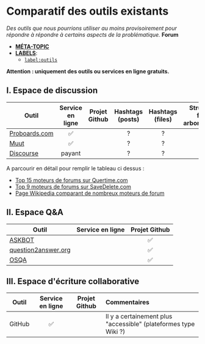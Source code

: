 Comparatif des outils existants
==
*Des outils que nous pourrions utiliser au moins provisoirement pour répondre à répondre à certains aspects de la problématique.*
**Forum**  
- [**MÉTA-TOPIC**](https://github.com/sveinburne/lets-play-science/issues/42)
- [**LABELS**](https://github.com/sveinburne/lets-play-science/issues/39):
    - [`label:outils`](https://github.com/sveinburne/lets-play-science/issues?utf8=%E2%9C%93&q=label%3Aoutils+)

**Attention : uniquement des outils ou services en ligne gratuits.**

## I. Espace de discussion

| Outil                                       |  Service en ligne   | Projet Github | Hashtags (posts) | Hashtags (files) | Structure files arborescente | Vote par catégorie (posts) |
|----------------------------------------------|:------------------:|:-------------:|:----------------:|:----------------:|:---------------------------:|:--------------------------:|
| [Proboards.com](https://www.proboards.com)      | :white_check_mark: | | ?| ?| ?| ?|
| [Muut](https://muut.com)                       | :white_check_mark: | | ?| ?| ?| ?|
| [Discourse](http://www.discourse.org)                       | payant | | ?| ?| ?| ?|
A parcourir en détail pour remplir le tableau ci dessus :

* [Top 15 moteurs de forums sur Quertime.com](http://www.quertime.com/article/15-best-online-forum-platforms-software-free-and-paid/)
* [Top 9 moteurs de forums sur SaveDelete.com](http://savedelete.com/software/best-forum-software-free-and-paid/14592/)
* [Page Wikipedia comparant de nombreux moteurs de forum](https://en.m.wikipedia.org/wiki/Comparison_of_Internet_forum_software)

## II. Espace Q&A

| Outil                                       |  Service en ligne   | Projet Github |
|----------------------------------------------|:--------------------:|:--------------------:|
| [ASKBOT](https://askbot.com)                |                    | :white_check_mark:|
| [question2answer.org](http://www.question2answer.org)|           | :white_check_mark:|
| [OSQA](http://www.osqa.net)                 |                    | :white_check_mark:|



## III. Espace d'écriture collaborative

| Outil                                       |  Service en ligne   | Projet Github | Commentaires |
|----------------------------------------------|:--------------------:|:-------------:|:-----------|
| GitHub                                       | :white_check_mark: |               | Il y a certainement plus "accessible" (plateformes type Wiki ?) |
